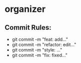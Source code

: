 # organizer

## Commit Rules:

- git commit -m "feat: add..."
- git commit -m "refactor: edit..."
- git commit -m "style: ..."
- git commit -m "fix: fixed..."
